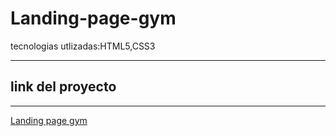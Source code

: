 # Landing-page-gym
tecnologias utlizadas:HTML5,CSS3

------

## link del proyecto


 ------

 <a href="https://xbernardoalvez66.github.io/Landing-page-gym/Landing-page-gym/index.html">Landing page gym</a>
